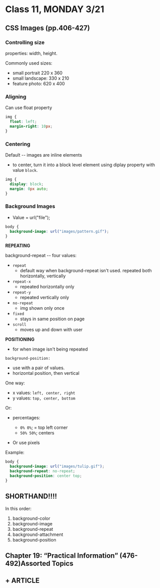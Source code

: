 # Class 11, MONDAY 3/21

## CSS Images (pp.406-427)

### Controlling size

properties: width, height.

Commonly used sizes:
- small portrait 220 x 360
- small landscape: 330 x 210
- feature photo: 620 x 400

### Aligning

Can use float property 

```css
img {
  float: left;
  margin-right: 10px;
}
```

### Centering

Default -- images are inline elements
- to center, turn it into a block level element using diplay property with value `block`.

```css
img {
  display: block; 
  margin: 0px auto;
}
```

### Background Images

- Value = url("file");

```css
body {
  background-image: url("images/pattern.gif");
}
```

**REPEATING**

background-repeat -- four values:

- `repeat`
  - default way when background-repeat isn't used. repeated both horizontally, vertically
- `repeat-x`
  - repeated horizontally only
- `repeat-y`
  - repeated vertically only
- `no-repeat`
  - img shown only once
- `fixed`
  - stays in same position on page
- `scroll`
  - moves up and down with user

**POSITIONING** 

- for when image isn't being repeated

`background-position:`
  - use with a pair of values.
  - horizontal position, then vertical

One way: 
- x values: `left, center, right`
- y values: `top, center, bottom`

Or: 
- percentages: 
  - `0% 0%`; = top left corner
  - `50% 50%`; centers

- Or use pixels

Example:
```css
body {
  background-image: url("images/tulip.gif");
  background-repeat: no-repeat;
  background-position: center top;
}
```

## SHORTHAND!!!!

In this order:
1. background-color
2. background-image
3. background-repeat
4. background-attachment
5. background-position

## Chapter 19: “Practical Information” (476-492)Assorted Topics

## + ARTICLE 